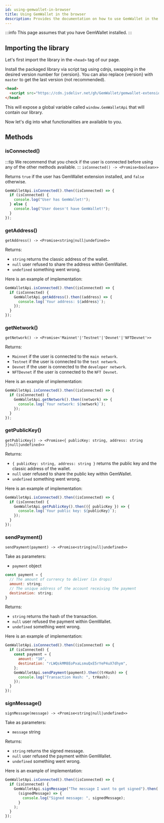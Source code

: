 ```yaml
---
id: using-gemwallet-in-browser
title: Using GemWallet in the browser
description: Provides the documentation on how to use GemWallet in the browser thanks to our CDN.
---
```


:::info
This page assumes that you have GemWallet installed.
:::

## Importing the library

Let's first import the library in the `<head>` tag of our page.

Install the packaged library via script tag using cdnjs, swapping in the desired version number for {version}. You can also replace {version} with `master` to get the last version (not recommended).

```html
<head>
  <script src="https://cdn.jsdelivr.net/gh/GemWallet/gemwallet-extension@{version}/dist/gemwallet-api.min.js"></script>
</head>
```

This will expose a global variable called `window.GemWalletApi` that will contain our library.

Now let's dig into what functionalities are available to you.

## Methods

### isConnected()

:::tip
We recommend that you check if the user is connected before using any of the other methods available.
:::
`isConnected() -> <Promise<boolean>>`

Returns `true` if the user has GemWallet extension installed, and `false` otherwise.

```javascript
GemWalletApi.isConnected().then((isConnected) => {
  if (isConnected) {
    console.log("User has GemWallet!");
  } else {
    console.log("User doesn't have GemWallet!");
  }
});
```

### getAddress()

`getAddress() -> <Promise<string|null|undefined>>`

Returns:

- `string` returns the classic address of the wallet.
- `null` user refused to share the address within GemWallet.
- `undefined` something went wrong.

Here is an example of implementation:

```javascript
GemWalletApi.isConnected().then((isConnected) => {
  if (isConnected) {
    GemWalletApi.getAddress().then((address) => {
      console.log(`Your address: ${address}`);
    });
  }
});
```

### getNetwork()

`getNetwork() -> <Promise<'Mainnet'|'Testnet'|'Devnet'|'NFTDevnet'>>`

Returns:

- `Mainnet` if the user is connected to the `main network`.
- `Testnet` if the user is connected to the `test network`.
- `Devnet` if the user is connected to the `developer network`.
- `NFTDevnet` if the user is connected to the `NFT Devnet`.

Here is an example of implementation:

```javascript
GemWalletApi.isConnected().then((isConnected) => {
  if (isConnected) {
    GemWalletApi.getNetwork().then((network) => {
      console.log(`Your network: ${network}`);
    });
  }
});
```

### getPublicKey()

`getPublicKey() -> <Promise<{ publicKey: string, address: string }|null|undefined>>`

Returns:

- `{ publicKey: string, address: string }` returns the public key and the classic address of the wallet.
- `null` user refused to share the public key within GemWallet.
- `undefined` something went wrong.

Here is an example of implementation:

```javascript
GemWalletApi.isConnected().then((isConnected) => {
  if (isConnected) {
    GemWalletApi.getPublicKey().then(({ publicKey }) => {
      console.log(`Your public key: ${publicKey}`);
    });
  }
});
```

### sendPayment()

`sendPayment(payment) -> <Promise<string|null|undefined>>`

Take as parameters:

- `payment` object

```js
const payment = {
  // The amount of currency to deliver (in drops)
  amount: string;
  // The unique address of the account receiving the payment
  destination: string;
}
```

Returns:

- `string` returns the hash of the transaction.
- `null` user refused the payment within GemWallet.
- `undefined` something went wrong.

Here is an example of implementation:

```javascript
GemWalletApi.isConnected().then((isConnected) => {
  if (isConnected) {
    const payment = {
      amount: "10",
      destination: "rLWQskMM8EoPxaLsmuQxE5rYeP4uX7dhym",
    };
    GemWalletApi.sendPayment(payment).then((trHash) => {
      console.log("Transaction Hash: ", trHash);
    });
  }
});
```

### signMessage()

`signMessage(message) -> <Promise<string|null|undefined>>`

Take as parameters:

- `message` string

Returns:

- `string` returns the signed message.
- `null` user refused the payment within GemWallet.
- `undefined` something went wrong.

Here is an example of implementation:

```javascript
GemWalletApi.isConnected().then((isConnected) => {
  if (isConnected) {
    GemWalletApi.signMessage("The message I want to get signed").then(
      (signedMessage) => {
        console.log("Signed message: ", signedMessage);
      }
    );
  }
});
```

